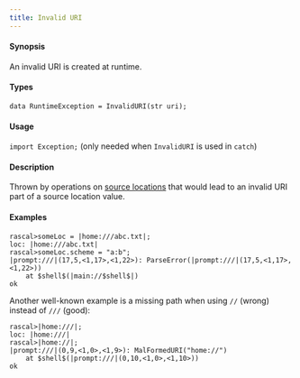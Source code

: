 ```yaml
---
title: Invalid URI
---
```


#### Synopsis

An invalid URI is created at runtime.

#### Types

`data RuntimeException = InvalidURI(str uri);`
       
#### Usage

`import Exception;` (only needed when `InvalidURI` is used in `catch`)

#### Description

Thrown by operations on [source locations](../../../Rascal/Expressions/Values/Location/) that would 
lead to an invalid URI part of a source location value.

#### Examples


```rascal-shell ,error
rascal>someLoc = |home:///abc.txt|;
loc: |home:///abc.txt|
rascal>someLoc.scheme = "a:b";
|prompt:///|(17,5,<1,17>,<1,22>): ParseError(|prompt:///|(17,5,<1,17>,<1,22>))
	at $shell$(|main://$shell$|)
ok
```

Another well-known example is a missing path when using `//` (wrong) instead of `///` (good):

```rascal-shell ,error
rascal>|home:///|;
loc: |home:///|
rascal>|home://|;
|prompt:///|(0,9,<1,0>,<1,9>): MalFormedURI("home://")
	at $shell$(|prompt:///|(0,10,<1,0>,<1,10>))
ok
```

